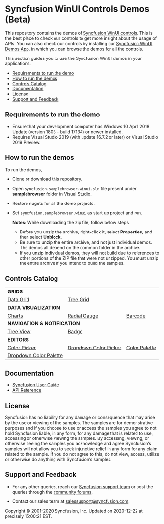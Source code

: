 # Syncfusion WinUI Controls Demos (Beta)

This repository contains the demos of [Syncfusion WinUI controls](https://www.syncfusion.com/winui-controls). This is the best place to check our controls to get more insight about the usage of APIs. You can also check our controls by installing our [Syncfusion WinUI Demos App](https://install.appcenter.ms/orgs/syncfusion-demos/apps/winui-demos/distribution_groups/release), in which you can browse the demos for all the controls.

This section guides you to use the Syncfusion WinUI demos in your applications.

* [Requirements to run the demo](#requirements-to-run-the-demo)
* [How to run the demos](#how-to-run-the-demos)
* [Controls Catalog](#controls-catalog)
* [Documentation](#documentation)
* [License](#license)
* [Support and Feedback](#support-and-feedback)

## <a name="requirements-to-run-the-demo"></a>Requirements to run the demo ##

* Ensure that your development computer has Windows 10 April 2018 Update (version 1803 - build 17134) or newer installed.
* Requires Visual Studio 2019 (with update 16.7.2 or later) or Visual Studio 2019 Preview.

## <a name="how-to-run-the-demos"></a>How to run the demos ##

To run the demos, 
 * Clone or download this repository.
 * Open `syncfusion.samplebrowser.winui.sln` file present under **samplebrowser** folder in Visual Studio.
 * Restore nugets for all the demo projects.
 * Set `syncfusion.samplebrowser.winui` as start up project and run.

   **Notes:** While downloading the zip file, follow below steps
   * Before you unzip the archive, right-click it, select **Properties**, and then select **Unblock**.
   * Be sure to unzip the entire archive, and not just individual demos. The demos all depend on the common folder in the archive.
   * If you unzip individual demos, they will not build due to references to other portions of the ZIP file that were not unzipped. You must unzip the entire archive if you intend to build the samples.


## <a name="controls-catalog"></a>Controls Catalog ## 

<table>
    <tr>
        <td colspan="3">
            <b>GRIDS</b>
        </td>
    </tr>
    <tr>
        <td>
            <a href="datagrid">Data Grid</a>
        </td>
        <td>
            <a href="treegrid">Tree Grid</a>
        </td>
        <td></td>
    </tr>
    <tr>
        <td colspan="3">
            <b>DATA VISUALIZATION</b>
        </td>
    </tr>
    <tr>
        <td>
            <a href="chart">Charts</a>
        </td>
        <td>
            <a href="radialgauge">Radial Gauge</a>
        </td>
        <td>
            <a href="barcode">Barcode</a>
        </td>
    </tr>
    <tr>
        <td colspan="3">
            <b>NAVIGATION & NOTIFICATION</b>
        </td>
    </tr>
    <tr>
        <td>
            <a href="treeview">Tree View</a>
        </td>
        <td>
            <a href="notification">Badge</a>
        </td>
        <td></td>
    </tr>
    <tr>
        <td colspan="3">
            <b>EDITORS</b>
        </td>
    </tr>
    <tr>
        <td>
            <a href="editor">Color Picker</a>
        </td>
        <td>
            <a href="editor">Dropdown Color Picker</a>
        </td>
        <td>
            <a href="editor">Color Palette</a>
        </td>
    </tr>
    <tr>
        <td>
            <a href="editor">Dropdown Color Palette</a>
        </td>
        <td></td>
        <td></td>
    </tr>
</table>

## <a name="documentation"></a>Documentation ##

* [Syncfusion User Guide](https://help.syncfusion.com/winui/overview)
* [API Reference](https://help.syncfusion.com/cr/winui)

## <a name="license"></a>License ##

Syncfusion has no liability for any damage or consequence that may arise by the use or viewing of the samples. The samples are for demonstrative purposes and if you choose to use or access the samples you agree to not hold Syncfusion liable, in any form, for any damage that is related to use, accessing or otherwise viewing the samples. By accessing, viewing, or otherwise seeing the samples you acknowledge and agree Syncfusion’s samples will not allow you to seek injunctive relief in any form for any claim related to the sample. If you do not agree to this, do not view, access, utilize or otherwise do anything with Syncfusion’s samples.

## <a name="support-and-feedback"></a>Support and Feedback ##

* For any other queries, reach our [Syncfusion support team](https://www.syncfusion.com/support/directtrac/incidents/newincident?utm_source=github&utm_medium=listing) or post the queries through the [community forums](https://www.syncfusion.com/forums?utm_source=github&utm_medium=listing).

* Contact our sales team at <salessupport@syncfusion.com>.

<p>Copyright © 2001-2020 Syncfusion, Inc. Updated on 2020-12-22 at precisely 15:00:21 EST.</p>